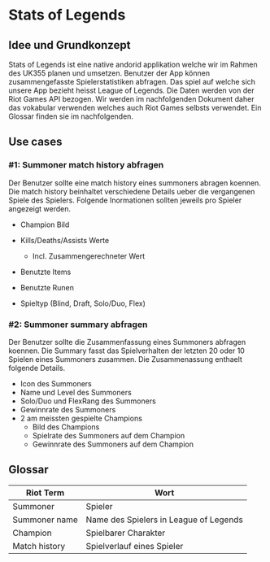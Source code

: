 # Stats of Legends

## Idee und Grundkonzept

Stats of Legends ist eine native andorid applikation welche wir im Rahmen des UK355 planen und umsetzen. Benutzer der App können zusammengefasste Spielerstatistiken abfragen. Das spiel auf welche sich unsere App bezieht heisst League of Legends. Die Daten werden von der Riot Games API bezogen. Wir werden im nachfolgenden Dokument daher das vokabular verwenden welches auch Riot Games selbsts verwendet. Ein Glossar finden sie im nachfolgenden.

## Use cases

### #1: Summoner match history abfragen

Der Benutzer sollte eine match history eines summoners abragen koennen. Die match history beinhaltet verschiedene Details ueber die vergangenen Spiele des Spielers. Folgende Inormationen sollten jeweils pro Spieler angezeigt werden.

- Champion Bild

- Kills/Deaths/Assists Werte

  - Incl. Zusammengerechneter Wert

- Benutzte Items

- Benutzte Runen

- Spieltyp (Blind, Draft, Solo/Duo, Flex)

### #2: Summoner summary abfragen

Der Benutzer sollte die Zusammenfassung eines Summoners abfragen koennen. Die Summary fasst das Spielverhalten der letzten 20 oder 10 Spielen eines Summoners zusammen. Die Zusammenassung enthaelt folgende Details.

- Icon des Summoners
- Name und Level des Summoners
- Solo/Duo und FlexRang des Summoners
- Gewinnrate des Summoners
- 2 am meissten gespielte Champions
  - Bild des Champions
  - Spielrate des Summoners auf dem Champion
  - Gewinnrate des Summoners auf dem Champion

## Glossar

| Riot Term     | Wort                                   |
| ------------- | -------------------------------------- |
| Summoner      | Spieler                                |
| Summoner name | Name des Spielers in League of Legends |
| Champion      | Spielbarer Charakter                   |
| Match history | Spielverlauf eines Spieler             |

